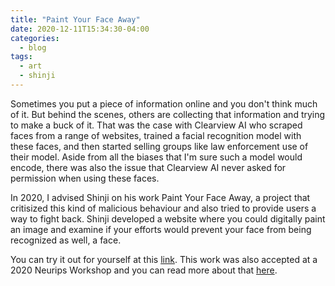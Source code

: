 ```yaml
---
title: "Paint Your Face Away"
date: 2020-12-11T15:34:30-04:00
categories:
  - blog
tags:
  - art
  - shinji
---
```


Sometimes you put a piece of information online and you don't think much of it.
But behind the scenes, others are collecting that information and trying to make a buck of it.
That was the case with Clearview AI who scraped faces from a range of websites,
trained a facial recognition model with these faces, and then started selling groups like law enforcement
use of their model.
Aside from all the biases that I'm sure such a model would encode, there was also the issue that
Clearview AI never asked for permission when using these faces.

In 2020, I advised Shinji on his work Paint Your Face Away, a project that critisized this kind of malicious behaviour
and also tried to provide users a way to fight back. Shinji developed a website where you could digitally paint an image
and examine if your efforts would prevent your face from being recognized as well, a face.

You can try it out for yourself at this [link](https://paintyourfaceaway.net/index.html).
This work was also accepted at a 2020 Neurips Workshop and you can read more about that [here](http://www.aiartonline.com/art-2020/shinji-toya/).
